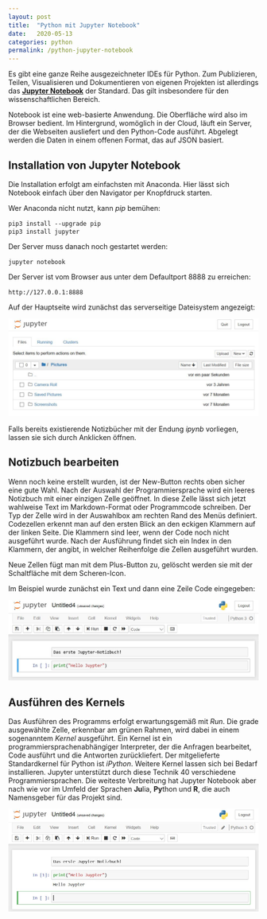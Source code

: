 ```yaml
---
layout: post
title:  "Python mit Jupyter Notebook"
date:   2020-05-13
categories: python
permalink: /python-jupyter-notebook
---
```


Es gibt eine ganze Reihe ausgezeichneter IDEs für Python. Zum Publizieren, Teilen, Visualisieren und Dokumentieren von eigenen Projekten ist allerdings das **[Jupyter Notebook](https://jupyter.org/)** der Standard. Das gilt insbesondere für den wissenschaftlichen Bereich.

Notebook ist eine web-basierte Anwendung. Die Oberfläche wird also im Browser bedient. Im Hintergrund, womöglich in der Cloud, läuft ein Server, der die Webseiten ausliefert und den Python-Code ausführt. Abgelegt werden die Daten in einem offenen Format, das auf JSON basiert.

## Installation von Jupyter Notebook
Die Installation erfolgt am einfachsten mit Anaconda. Hier lässt sich Notebook einfach über den Navigator per Knopfdruck starten.

Wer Anaconda nicht nutzt, kann *pip* bemühen:

    pip3 install --upgrade pip
    pip3 install jupyter

Der Server muss danach noch gestartet werden:

    jupyter notebook

Der Server ist vom Browser aus unter dem Defaultport 8888 zu erreichen:

    http://127.0.0.1:8888


Auf der Hauptseite wird zunächst das serverseitige Dateisystem angezeigt:

![image](images/python-jupyter-notebook/jupyter-tree.jpg)

Falls bereits existierende Notizbücher mit der Endung *ipynb* vorliegen, lassen sie sich durch Anklicken öffnen.

## Notizbuch bearbeiten
Wenn noch keine erstellt wurden, ist der New-Button rechts oben sicher eine gute Wahl. Nach der Auswahl der Programmiersprache wird ein leeres Notizbuch mit einer einzigen Zelle geöffnet. In diese Zelle lässt sich jetzt wahlweise Text im Markdown-Format oder Programmcode schreiben. Der Typ der Zelle wird in der Auswahlbox am rechten Rand des Menüs definiert. Codezellen erkennt man auf den ersten Blick an den eckigen Klammern auf der linken Seite. Die Klammern sind leer, wenn der Code noch nicht ausgeführt wurde. Nach der Ausführung findet sich ein Index in den Klammern, der angibt, in welcher Reihenfolge die Zellen ausgeführt wurden.

Neue Zellen fügt man mit dem Plus-Button zu, gelöscht werden sie mit der Schaltfläche mit dem Scheren-Icon.

Im Beispiel wurde zunächst ein Text und dann eine Zeile Code eingegeben:

![image](images/python-jupyter-notebook/jupyter-cells.jpg)

## Ausführen des Kernels
Das Ausführen des Programms erfolgt erwartungsgemäß mit *Run*. Die grade ausgewählte Zelle, erkennbar am grünen Rahmen, wird dabei in einem sogenanntem *Kernel* ausgeführt. Ein Kernel ist ein programmiersprachenabhängiger Interpreter, der die Anfragen bearbeitet, Code ausführt und die Antworten zurückliefert. Der mitgelieferte Standardkernel für Python ist *iPython*. Weitere Kernel lassen sich bei Bedarf installieren. Jupyter unterstützt durch diese Technik 40 verschiedene Programmiersprachen. Die weiteste Verbreitung hat Jupyter Notebook aber nach wie vor im Umfeld der Sprachen **Ju**lia, **Py**thon und **R**, die auch Namensgeber für das Projekt sind.

![image](images/python-jupyter-notebook/jupyter-run.jpg)
